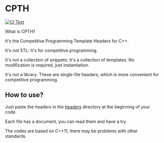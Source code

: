 # CPTH

[![CI Test](https://github.com/ouuan/CPTH/workflows/CI%20Test/badge.svg)](https://github.com/ouuan/CPTH/actions)

What is CPTH?

It's the Competitive Programming Template Headers for C++.

It's not STL: It's for competitive programming.

It's not a collection of snippets: It's a collection of templates. No modification is required, just instantiation.

It's not a library: These are single-file headers, which is more convenient for competitive programming.

## How to use?

Just paste the headers in the [headers](headers) directory at the beginning of your code.

Each file has a document, you can read them and have a try.

The codes are based on C++11, there may be problems with other standards.
